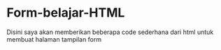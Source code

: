 # Form-belajar-HTML
Disini saya akan memberikan beberapa code sederhana dari html untuk membuat halaman tampilan form
